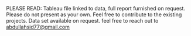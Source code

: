 PLEASE READ:
Tableau file linked to data, full report furnished on request. 
Please do not present as your own. Feel free to contribute to the existing projects. 
Data set available on request. feel free to reach out to abdullahsid77@gmail.com
